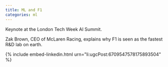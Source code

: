 ```yaml
---
title: ML and F1
categories: ml
---
```


Keynote at the London Tech Week AI Summit.

<!-- - -->

Zak Brown, CEO of McLaren Racing, explains why F1 is seen as the fastest R&D lab on earth.

{% include embed-linkedin.html urn="li:ugcPost:6709547578175893504" %}